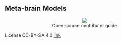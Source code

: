 ## Meta-brain Models

<p align="center">
  <img src="https://github.com/Orthogonal-Research-Lab/Meta-brain-Models/blob/master/Assets%20and%20Media/Meta-brain%20Models.png"><BR>
  Open-source contributor guide   
</p>  
 
License CC-BY-SA 4.0 [link](https://github.com/Orthogonal-Research-Lab/Meta-brain-Models/blob/master/CC-BY-SA%204.0%20License.md)  


